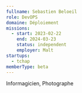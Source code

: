 ```yaml
---
fullname: Sebastien Beloeil
role: DevOPS
domaine: Déploiement
missions:
  - start: 2023-02-22
    end: 2024-03-23
    status: independent
    employer: Malt
startups:
  - tchap
memberType: beta
---
```


Informagicien, Photographe
